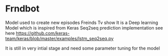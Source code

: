 # Frndbot
Model used to create new episodes Freinds Tv show
It is a Deep learning Model which is inspired from Keras Seq2seq prediction implementation see here https://github.com/keras-team/keras/blob/master/examples/lstm_seq2seq.py


It is still in very intial stage and need some parameter tuning for the model






